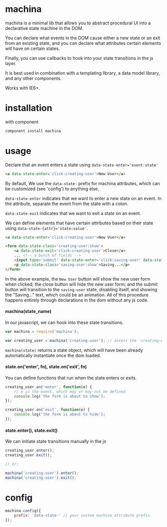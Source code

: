 # machina

machina is a minimal lib that allows you to abstract procedural UI into a declarative state machine in the DOM.

You can declare what events in the DOM cause either a new state or an exit from an existing state, and you can declare what attributes certain elements will have on certain states.

Finally, you can use callbacks to hook into your state transitions in the js layer.

It is best used in combination with a templating library, a data model library, and any other components.

Works with IE6+.

# installation

with component

```sh
component install machina
```

# usage

Declare that an event enters a state using `data-state-enter='event:state'`

```html
<a data-state-enter='click:creating-user'>New User</a>
```

By default, We use the `data-state-` prefix for machina attributes, which can be customized (see 'config') to anything else.

`data-state-enter` indicates that we want to enter a new state on an event. In the attribute, separate the event from the state with a colon.

`data-state-exit` indicates that we want to exit a state on an event.

We can define elements that have certain attributes based on their state using `data-state-{attr}='state:value'`.

```html
<a data-state-enter='click:creating-user'>New User</a>

<form data-state-class='creating-user:show'>
	<a data-state-exit='click:creating-user'>Close</a>
	... <!-- a bunch of fields -->
	<input type='submit' data-state-enter='click:saving-user' data-state-class='saving-user:disabled' />
	<p data-state-class='saving-user:show'>Saving...</p>
</form>
```

In the above example, the `New User` button will show the new user form when
clicked; the close button will hide the new user form; and the submit button
will transition to the `saving-user` state, disabling itself, and showing the
"Saving..." text, which could be an animation. All of this procedure happens
entirely through declarations in the dom without any js code.

#### machina(state_name)

In our javascript, we can hook into these state transitions.

```js
var machina = require('machina');

var creating_user = machina('creating-user'); // access the 'creating-user' state
```

`machina(state)` returns a state object, which will have been already automatically instantiate once the dom loaded.

#### state.on('enter', fn), state.on('exit', fn)

You can define functions that run when the state enters or exits.

```js
creating_user.on('enter', function(e) {
	// e is the event, which may or may not be defined
	console.log('the form is about to show');
});

creating_user.on('exit', function(e) {
	console.log('the form is about to hide');
});

```

#### state.enter(), state.exit()

We can initiate state transitions manually in the js

```js
creating_user.enter();
creating_user.exit();

// or:

machina('creating-user').enter();
machina('creating-user').exit();
```

# config

```js
machina.config({
	prefix: 'data-state-' // your custom machina attribute prefix
});
